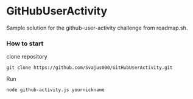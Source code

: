 # GitHubUserActivity

Sample solution for the github-user-activity challenge from roadmap.sh.

### How to start 

clone repository

```
git clone https://github.com/Svajus000/GitHubUserActivity.git
```
Run
```
node github-activity.js yournickname
```
